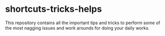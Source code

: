 # shortcuts-tricks-helps
This repository contains all the important tips and tricks to perform some of the most nagging issues and work arounds for doing your daily works.
